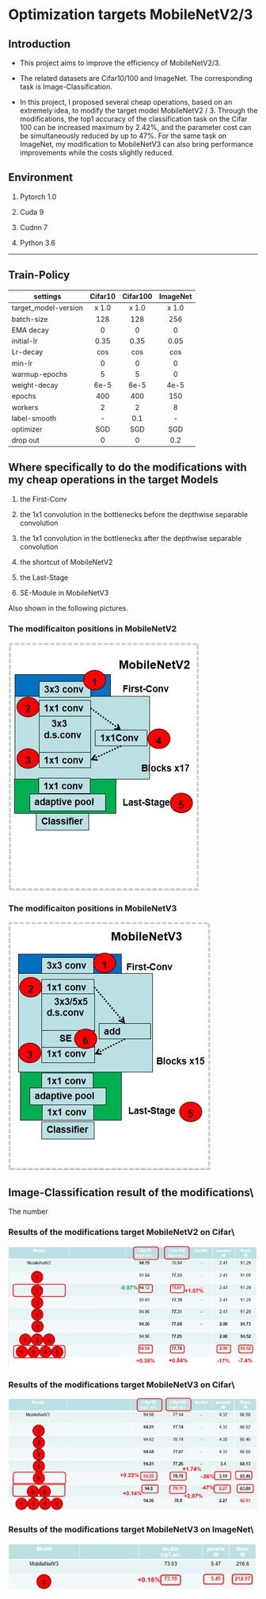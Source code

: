 # Optimization targets MobileNetV2/3

## Introduction

* This project aims to improve the efficiency of MobileNetV2/3.

- The related datasets are Cifar10/100 and ImageNet. The corresponding task is Image-Classification.

-  In this project, I proposed several cheap operations, based on an extremely idea, to modify the target model MobileNetV2 / 3. Through the modifications, the top1 accuracy of the classification task on the Cifar 100 can be increased maximum by 2.42%, and the parameter cost can be simultaneously reduced by up to 47%. For the same task on ImageNet, my modification to MobileNetV3 can also bring performance improvements while the costs slightly reduced.


## Environment

1.  Pytorch 1.0

2.  Cuda 9

3.  Cudnn 7

4.  Python 3.6

***

## Train-Policy
 

|  settings   | Cifar10   | Cifar100  | ImageNet  |
| ---------- | :-----------:  | :-----------: | :-----------: |
| target_model-version   | x 1.0     | x 1.0     | x 1.0     |
| batch-size   | 128    | 128     | 256    |
| EMA decay   | 0    | 0     | 0     |
| initial-lr  | 0.35     | 0.35     | 0.05     |
| Lr-decay   | cos     | cos     | cos     |
| min-lr   | 0    | 0     | 0     |
| warmup-epochs   | 5     | 5     | 0     |
| weight-decay   | 6e-5     | 6e-5     | 4e-5     |
| epochs   | 400     | 400     | 150     |
| workers   | 2     | 2     | 8     |
| label-smooth   | -     | 0.1    | -     |
| optimizer   | SGD     | SGD     | SGD     |
| drop out   | 0     | 0     | 0.2    |


## Where specifically to do the modifications with my cheap operations in the target Models

1. the First-Conv

2. the 1x1 convolution in the bottlenecks before the depthwise separable convolution

3. the 1x1 convolution in the bottlenecks after the depthwise separable convolution

4. the shortcut of MobileNetV2

5. the Last-Stage

6. SE-Module in MobileNetV3

Also shown in the following pictures.

### The modificaiton positions in MobileNetV2
![image](https://github.com/kai-pixel/-Efficient-Operations-for-Lightweight-Deep-Neural-Networks/blob/master/IMG/target%20mobilenetv2.png)

### The modificaiton positions in MobileNetV3
![image](https://github.com/kai-pixel/-Efficient-Operations-for-Lightweight-Deep-Neural-Networks/blob/master/IMG/target%20mobilenetv3.png)

## Image-Classification result of the modifications\
The number 
### Results of the modifications target MobileNetV2 on Cifar\
![image](https://github.com/kai-pixel/-Efficient-Operations-for-Lightweight-Deep-Neural-Networks/blob/master/IMG/experimental%20results%20target%20mobilenetv2%20on%20Cifar.png)
### Results of the modifications target MobileNetV3 on Cifar\
![image](https://github.com/kai-pixel/-Efficient-Operations-for-Lightweight-Deep-Neural-Networks/blob/master/IMG/experimental%20results%20target%20mobilenetv3%20on%20Cifar.png)
### Results of the modifications target MobileNetV3 on ImageNet\
![image](https://github.com/kai-pixel/-Efficient-Operations-for-Lightweight-Deep-Neural-Networks/blob/master/IMG/experimental%20results%20target%20mobilenetv3%20on%20ImageNet.png)
